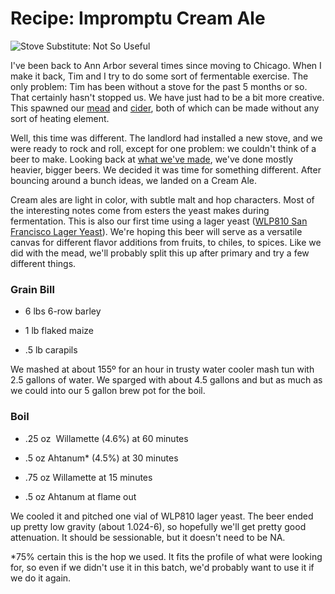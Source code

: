 Recipe: Impromptu Cream Ale
===========================

![Stove Substitute: Not So Useful](http://www.yeastboundanddown.com/wp-content/uploads/2010/12/IMG_1688-150x150.jpg "Stove Substitute: Not So Useful")

I've been back to Ann Arbor several times since moving to Chicago. When I make it back, Tim and I try to do some sort of fermentable exercise. The only problem: Tim has been without a stove for the past 5 months or so. That certainly hasn't stopped us. We have just had to be a bit more creative. This spawned our [mead](http://www.yeastboundanddown.com/2011/04/the-three-meads/ "The Three Meads") and [cider](http://www.yeastboundanddown.com/2010/12/ybd-hard-cider/ "YBD Hard Cider"), both of which can be made without any sort of heating element.

Well, this time was different. The landlord had installed a new stove, and we were ready to rock and roll, except for one problem: we couldn't think of a beer to make. Looking back at [what we've made](http://www.yeastboundanddown.com/tag/recipe/), we've done mostly heavier, bigger beers. We decided it was time for something different. After bouncing around a bunch ideas, we landed on a Cream Ale.

Cream ales are light in color, with subtle malt and hop characters. Most of the interesting notes come from esters the yeast makes during fermentation. This is also our first time using a lager yeast ([WLP810 San Francisco Lager Yeast](http://www.whitelabs.com/beer/strains_wlp810.html)). We're hoping this beer will serve as a versatile canvas for different flavor additions from fruits, to chiles, to spices. Like we did with the mead, we'll probably split this up after primary and try a few different things.

### Grain Bill

*   6 lbs 6-row barley

*   1 lb flaked maize

*   .5 lb carapils

We mashed at about 155º for an hour in trusty water cooler mash tun with 2.5 gallons of water. We sparged with about 4.5 gallons and but as much as we could into our 5 gallon brew pot for the boil.

### Boil

*   .25 oz  Willamette (4.6%) at 60 minutes

*   .5 oz Ahtanum\* (4.5%) at 30 minutes

*   .75 oz Willamette at 15 minutes

*   .5 oz Ahtanum at flame out

We cooled it and pitched one vial of WLP810 lager yeast. The beer ended up pretty low gravity (about 1.024-6), so hopefully we'll get pretty good attenuation. It should be sessionable, but it doesn't need to be NA.

\*75% certain this is the hop we used. It fits the profile of what were looking for, so even if we didn't use it in this batch, we'd probably want to use it if we do it again.